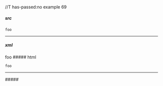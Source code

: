 //T has-passed:no
example 69
##### src
    foo
---
##### xml
<?xml version="1.0" encoding="UTF-8"?>
<!DOCTYPE document SYSTEM "CommonMark.dtd">
<document xmlns="http://commonmark.org/xml/1.0">
  <code_block>foo
</code_block>
  <thematic_break />
</document>
##### html
<pre><code>foo
</code></pre>
<hr />
#####
